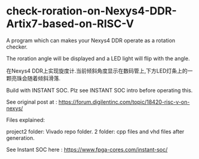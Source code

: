 # check-roration-on-Nexys4-DDR-Artix7-based-on-RISC-V

A program which can makes your Nexys4 DDR operate as a rotation checker.

The roration angle will be displayed and a LED light will flip with the angle.

在Nexys4 DDR上实现旋度计.当前倾斜角度显示在数码管上,下方LED灯条上的一颗亮珠会随着倾斜滑落.

Build with INSTANT SOC. Plz see INSTANT SOC intro before operating this.

See original post at : https://forum.digilentinc.com/topic/18420-risc-v-on-nexys/

Files explained:

project2 folder: Vivado repo folder.
2 folder: cpp files and vhd files after generation.

See Instant SOC here : https://www.fpga-cores.com/instant-soc/
